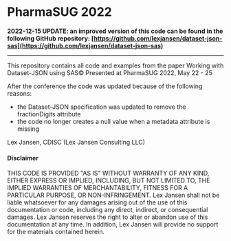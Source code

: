 # PharmaSUG 2022

**2022-12-15 UPDATE: an improved version of this code can be found in the following GitHub repository: [https://github.com/lexjansen/dataset-json-sas](https://github.com/lexjansen/dataset-json-sas)**

---

This repository contains all code and examples from the paper Working with Dataset-JSON using SAS©
Presented at PharmaSUG 2022, May 22 - 25

After the conference the code was updated because of the following reasons:

- the Dataset-JSON specification was updated to remove the fractionDigits attribute
- the code no longer creates a null value when a metadata attribute is missing

Lex Jansen, CDISC (Lex Jansen Consulting LLC)

#### Disclaimer

THIS CODE IS PROVIDED "AS IS" WITHOUT WARRANTY OF ANY KIND, EITHER EXPRESS OR IMPLIED, INCLUDING, BUT NOT LIMITED TO, THE IMPLIED WARRANTIES OF MERCHANTABILITY, FITNESS FOR A PARTICULAR PURPOSE, OR NON-INFRINGEMENT. Lex Jansen shall not be liable whatsoever for any damages arising out of the use of this documentation or code, including any direct, indirect, or consequential damages. Lex Jansen reserves the right to alter or abandon use of this documentation at any time. In addition, Lex Jansen will provide no support for the materials contained herein.
